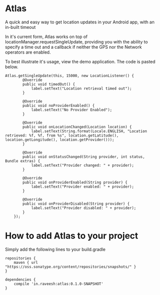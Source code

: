 # Atlas
A quick and easy way to get location updates in your Android app, with an in-built timeout

In it's current form, Atlas works on top of locationManager.requestSingleUpdate, providing you with the ability to specify a time out and a callback if neither the GPS nor the Network operators are enabled.

To best illustrate it's usage, view the demo application. The code is pasted below.

    Atlas.getSingleUpdate(this, 15000, new LocationListener() {
            @Override
            public void timedOut() {
                label.setText("Location retrieval timed out");
            }

            @Override
            public void noProviderEnabled() {
                label.setText("No Provider Enabled");
            }

            @Override
            public void onLocationChanged(Location location) {
                label.setText(String.format(Locale.ENGLISH, "Location retrieved: %f, %f, from %s", location.getLatitude(), location.getLongitude(), location.getProvider()));
            }

            @Override
            public void onStatusChanged(String provider, int status, Bundle extras) {
                label.setText("Provider changed: " + provider);
            }

            @Override
            public void onProviderEnabled(String provider) {
                label.setText("Provider enabled: " + provider);
            }

            @Override
            public void onProviderDisabled(String provider) {
                label.setText("Provider disabled: " + provider);
            }
        });

# How to add Atlas to your project
Simply add the following lines to your build.gradle

    repositories {
        maven { url "https://oss.sonatype.org/content/repositories/snapshots/" }
    }

    dependencies {
        compile 'in.raveesh:atlas:0.1.0-SNAPSHOT'
    }
